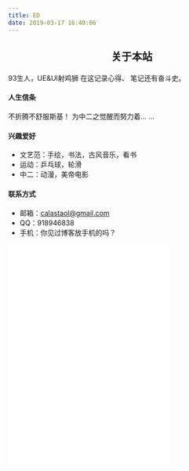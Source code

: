 ```yaml
---
title: ED
date: 2019-03-17 16:49:06
---
```

<h2 style="text-align: center ; margin-bottom: 20px;">关于本站</h2>

93生人，UE&UI射鸡狮
在这记录心得、 笔记还有奋斗史。

#### 人生信条

不折腾不舒服斯基！
为中二之觉醒而努力着... ...

#### 兴趣爱好

* 文艺范：手绘，书法，古风音乐，看书
* 运动：乒乓球，轮滑
* 中二：动漫，美帝电影

#### 联系方式

* 邮箱：calastaol@gmail.com
* QQ：918946838
* 手机：你见过博客放手机的吗？

<iframe frameborder="no" border="0" marginwidth="0" marginheight="0" width=330 height=450 src="//music.163.com/outchain/player?type=0&id=429273433&auto=1&height=430"></iframe>